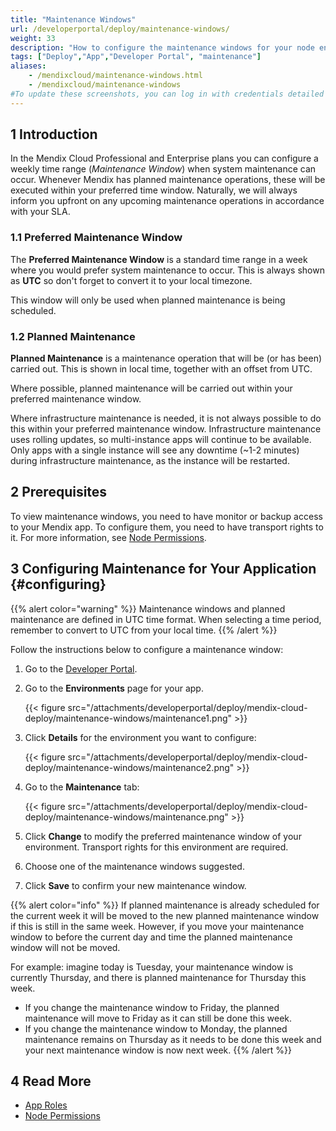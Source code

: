 ```yaml
---
title: "Maintenance Windows"
url: /developerportal/deploy/maintenance-windows/
weight: 33
description: "How to configure the maintenance windows for your node environment."
tags: ["Deploy","App","Developer Portal", "maintenance"]
aliases:
    - /mendixcloud/maintenance-windows.html
    - /mendixcloud/maintenance-windows
#To update these screenshots, you can log in with credentials detailed in How to Update Screenshots Using Team Apps.
---
```


## 1 Introduction

In the Mendix Cloud Professional and Enterprise plans you can configure a weekly time range (*Maintenance Window*) when system maintenance can occur. Whenever Mendix has planned maintenance operations, these will be executed within your preferred time window. Naturally, we will always inform you upfront on any upcoming maintenance operations in accordance with your SLA.

### 1.1 Preferred Maintenance Window

The **Preferred Maintenance Window** is a standard time range in a week where you would prefer system maintenance to occur. This is always shown as **UTC** so don't forget to convert it to your local timezone.

This window will only be used when planned maintenance is being scheduled.

### 1.2 Planned Maintenance

**Planned Maintenance** is a maintenance operation that will be (or has been) carried out. This is shown in local time, together with an offset from UTC.

Where possible, planned maintenance will be carried out within your preferred maintenance window.

Where infrastructure maintenance is needed, it is not always possible to do this within your preferred maintenance window. Infrastructure maintenance uses rolling updates, so multi-instance apps will continue to be available. Only apps with a single instance will see any downtime (~1-2 minutes) during infrastructure maintenance, as the instance will be restarted.

## 2 Prerequisites

To view maintenance windows, you need to have monitor or backup access to your Mendix app. To configure them, you need to have transport rights to it. For more information, see [Node Permissions](/developerportal/deploy/node-permissions/).

## 3 Configuring Maintenance for Your Application {#configuring}

{{% alert color="warning" %}}
Maintenance windows and planned maintenance are defined in UTC time format. When selecting a time period, remember to convert to UTC from your local time.
{{% /alert %}}

Follow the instructions below to configure a maintenance window:

1. Go to the [Developer Portal](http://sprintr.home.mendix.com).

2. Go to the **Environments** page for your app.

    {{< figure src="/attachments/developerportal/deploy/mendix-cloud-deploy/maintenance-windows/maintenance1.png" >}}

3. Click **Details** for the environment you want to configure:

    {{< figure src="/attachments/developerportal/deploy/mendix-cloud-deploy/maintenance-windows/maintenance2.png" >}}

4. Go to the **Maintenance** tab:

    {{< figure src="/attachments/developerportal/deploy/mendix-cloud-deploy/maintenance-windows/maintenance.png" >}}
    
5. Click **Change** to modify the preferred maintenance window of your environment. Transport rights for this environment are required.

6. Choose one of the maintenance windows suggested.

7. Click **Save** to confirm your new maintenance window.

{{% alert color="info" %}}
If planned maintenance is already scheduled for the current week it will be moved to the new planned maintenance window if this is still in the same week. However, if you move your maintenance window to before the current day and time the planned maintenance window will not be moved.

For example: imagine today is Tuesday, your maintenance window is currently Thursday, and there is planned maintenance for Thursday this week.

* If you change the maintenance window to Friday, the planned maintenance will move to Friday as it can still be done this week.
* If you change the maintenance window to Monday, the planned maintenance remains on Thursday as it needs to be done this week and your next maintenance window is now next week.
{{% /alert %}}

## 4 Read More

* [App Roles](/developerportal/collaborate/app-roles/)
* [Node Permissions](/developerportal/deploy/node-permissions/) 
